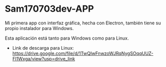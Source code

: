 # Sam170703dev-APP
Mi primera app con interfaz gráfica, hecha con Electron, también tiene su propio instalador para Windows.

Esta aplicación está tanto para Windows como para Linux.

- Link de descarga para Linux: https://drive.google.com/file/d/1TwQIwFnwzoWJRqNygSOqqUUZ-FI1Wxga/view?usp=drive_link
